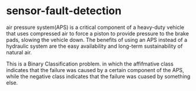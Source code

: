 # sensor-fault-detection
air pressure system(APS) is a critical component of a heavy-duty vehicle that uses compressed air to force a piston to provide pressure to the brake pads, slowing the vehicle down. The benefits of using an APS instead of a hydraulic system are the easy availability and long-term sustainability of natural air.

This is a Binary Classification problem. in which the affifmative class indicates that the failure was caused by a certain component of the APS, while the negative class indicates that the failure was cuased by something else.
